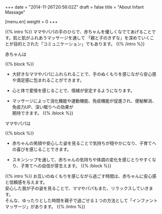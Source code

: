 +++
date = "2014-11-26T20:56:02Z"
draft = false
title = "About Infant Massage"

[menu.en]
weight = 0
+++

{{% intro %}}
ママやパパの手のひらで、赤ちゃんを優しくなでてあげることです。肌と肌がふれあうマッサージを通して
「親と子のきずな」を深めていくことが目的とされた「コミュニケーション」でもあります。
{{% /intro %}}

赤ちゃんは

{{% block %}}
* 大好きなママやパパにふれられることで、手のぬくもりを感じながら安心感や満足感に包まれることができます。

* 心と体で愛情を感じることで、情緒が安定するようになります。

* マッサージによって消化機能や運動機能、免疫機能が促進され、便秘解消、免疫力UP、深い眠りへの効果が<br>
  期待できます。
{{% /block %}}

ママやパパは

{{% block %}}
* 赤ちゃんの笑顔や安心した姿を見ることで気持ちが穏やかになり、子育てへの喜びを感じることできます。

* スキンシップを通して、赤ちゃんの気持ちや体調の変化を感じとりやすくなり、子育てへの自信が芽生えます。
{{% /block %}}

{{% intro %}}
お互いのぬくもりを感じながら過ごす時間は、赤ちゃんに安心感と信頼感を与えます。<br>
安心した我が子の姿を見ることで、ママやパパもまた、リラックスしていきます。<br>
そんな、ゆったりとした時間を親子で過ごせる１つの方法として「インファントマッサージ」があります。
{{% /intro %}}